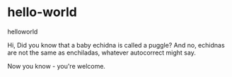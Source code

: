# hello-world
helloworld

Hi,
Did you know that a baby echidna is called a puggle? 
And no, echidnas are not the same as enchiladas, whatever autocorrect might say.

Now you know - you're welcome.
